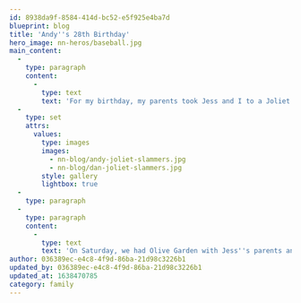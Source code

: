 ```yaml
---
id: 8938da9f-8584-414d-bc52-e5f925e4ba7d
blueprint: blog
title: 'Andy''s 28th Birthday'
hero_image: nn-heros/baseball.jpg
main_content:
  -
    type: paragraph
    content:
      -
        type: text
        text: 'For my birthday, my parents took Jess and I to a Joliet Slammers game. It was pretty fun, even though the home team lost. I love minor league games, since they''re less expensive than MLB games and they do a lot more entertainment between the innings.'
  -
    type: set
    attrs:
      values:
        type: images
        images:
          - nn-blog/andy-joliet-slammers.jpg
          - nn-blog/dan-joliet-slammers.jpg
        style: gallery
        lightbox: true
  -
    type: paragraph
  -
    type: paragraph
    content:
      -
        type: text
        text: 'On Saturday, we had Olive Garden with Jess''s parents and then picked up my suit from the tailor.'
author: 036389ec-e4c8-4f9d-86ba-21d98c3226b1
updated_by: 036389ec-e4c8-4f9d-86ba-21d98c3226b1
updated_at: 1638470785
category: family
---
```

